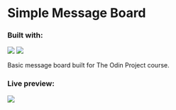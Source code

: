 # Simple Message Board

### Built with:
 ![](https://img.shields.io/badge/Express.js-000000?style=for-the-badge&logo=express&logoColor=white)
 ![](https://img.shields.io/badge/Pug-E3C29B?style=for-the-badge&logo=pug&logoColor=black)
 
 Basic message board built for The Odin Project course.
 
 
### Live preview:
[<img src="https://img.shields.io/badge/Heroku-430098?style=for-the-badge&logo=heroku&logoColor=white" /> ](https://pure-headland-90342.herokuapp.com/)

